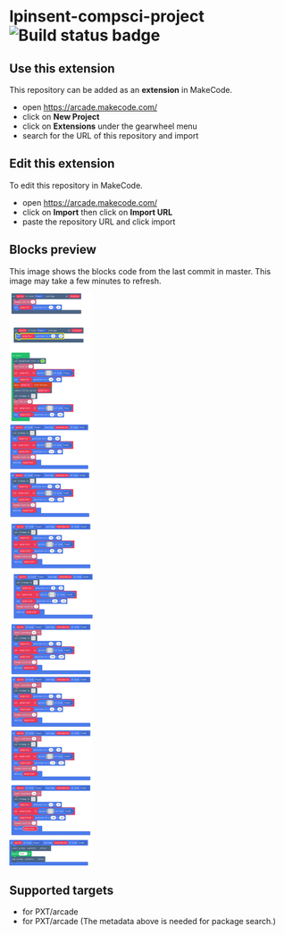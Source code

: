 # lpinsent-compsci-project ![Build status badge](https://github.com/pinsentl/lpinsent-compsci-project/workflows/MakeCode/badge.svg)



## Use this extension

This repository can be added as an **extension** in MakeCode.

* open https://arcade.makecode.com/
* click on **New Project**
* click on **Extensions** under the gearwheel menu
* search for the URL of this repository and import

## Edit this extension

To edit this repository in MakeCode.

* open https://arcade.makecode.com/
* click on **Import** then click on **Import URL**
* paste the repository URL and click import

## Blocks preview

This image shows the blocks code from the last commit in master.
This image may take a few minutes to refresh.

![A rendered view of the blocks](https://github.com/pinsentl/lpinsent-compsci-project/raw/master/.makecode/blocks.png)

## Supported targets

* for PXT/arcade
* for PXT/arcade
(The metadata above is needed for package search.)

